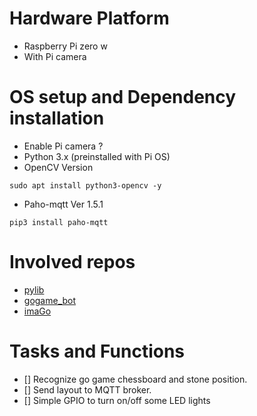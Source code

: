 # Hardware Platform
- Raspberry Pi zero w
- With Pi camera

# OS setup and Dependency installation 
- Enable Pi camera ?
- Python 3.x (preinstalled with Pi OS)
- OpenCV Version 
```
sudo apt install python3-opencv -y
```
- Paho-mqtt Ver 1.5.1
```
pip3 install paho-mqtt
```

# Involved repos
- [pylib](https://github.com/voicevon/pylib)
- [gogame_bot](https://github.com/voicevon/gogame_bot)
- [imaGo](https://github.com/tomasmcz/imago)

# Tasks and Functions
- [] Recognize go game chessboard and stone position.
- [] Send layout to MQTT broker.
- [] Simple GPIO to turn on/off some LED lights

